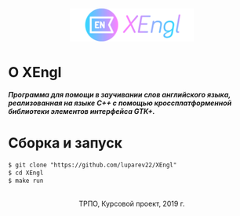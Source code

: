 <p align="center" style="font-size:200%"><img src="src/images/XEngl_logo.png" height="50%" width="50%"></p>

# О XEngl

##### Программа для помощи в заучивании слов английского языка, реализованная на языке C++  с помощью кроссплатформенной библиотеки элементов интерфейса GTK+.

# Сборка и запуск
```
$ git clone "https://github.com/luparev22/XEngl"
$ cd XEngl
$ make run
```
<p align="center"><br>ТРПО, Курсовой проект, 2019 г. </p>